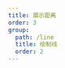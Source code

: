 ```yaml
---
title: 展示距离
order: 3
group:
  path: /line
  title: 绘制线
  order: 2
---
```


<code src="./distance.tsx" compact="true" defaultShowCode="true"></code>
